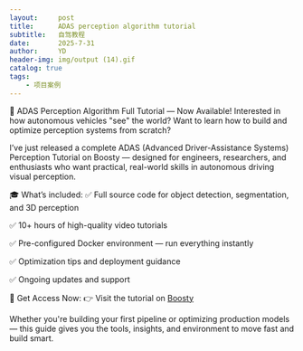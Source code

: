 ```yaml
---
layout:     post
title:      ADAS perception algorithm tutorial
subtitle:   自驾教程
date:       2025-7-31
author:     YD
header-img: img/output (14).gif
catalog: true
tags:
    - 项目案例
---
```


🚗 ADAS Perception Algorithm Full Tutorial — Now Available!
Interested in how autonomous vehicles "see" the world?
Want to learn how to build and optimize perception systems from scratch?

I’ve just released a complete ADAS (Advanced Driver-Assistance Systems) Perception Tutorial on Boosty — designed for engineers, researchers, and enthusiasts who want practical, real-world skills in autonomous driving visual perception.

🎓 What’s included:
✅ Full source code for object detection, segmentation, and 3D perception

✅ 10+ hours of high-quality video tutorials

✅ Pre-configured Docker environment — run everything instantly

✅ Optimization tips and deployment guidance

✅ Ongoing updates and support

🔗 Get Access Now:
👉 Visit the tutorial on [Boosty](https://boosty.to/yiding)

Whether you're building your first pipeline or optimizing production models — this guide gives you the tools, insights, and environment to move fast and build smart.

